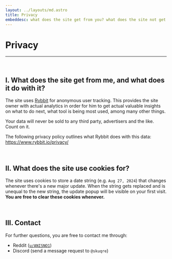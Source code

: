 ```yaml
---
layout: ../layouts/md.astro
title: Privacy
embeddesc: what does the site get from you? what does the site not get from you? only one way to find out
---
```


# Privacy

---

<br>

## I. What does the site get from me, and what does it do with it?

The site uses [Rybbit](https://rybbit.io/) for anonymous user tracking. This provides the site owner with actual analytics in order for him to get actual valuable insights on what to do next, what tool is being most used, among many other things.

Your data will never be sold to any third party, advertisers and the like. Count on it.

The following privacy policy outlines what Rybbit does with this data: <https://www.rybbit.io/privacy/>

<br>

## II. What does the site use cookies for?

The site uses cookies to store a date string (e.g. `Aug 27, 2024`) that changes whenever there's a new major update. When the string gets replaced and is unequal to the new string, the update popup will be visible on your first visit. **You are free to clear these cookies whenever.**

<br>

## III. Contact

For further questions, you are free to contact me through:
- Reddit ([`u/ANISNO1`](https://reddit.com/u/ANISNO1))
- Discord (send a message request to `@skuqre`)
<!-- - Twitter ([`@nikkefontgen`](https://x.com/nikkefontgen)) -->

<br>